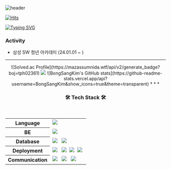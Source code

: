 ![header](https://capsule-render.vercel.app/api?type=waving&color=timeAuto&height=150&section=header&text=&animation=blinking&fontAlign=90&fontColor=fffafa&fontSize=90)

[![Hits](https://hits.seeyoufarm.com/api/count/incr/badge.svg?url=https%3A%2F%2Fgithub.com%2FBongSangKim&count_bg=%2379C83D&title_bg=%23555555&icon=&icon_color=%23E7E7E7&title=hits&edge_flat=false)](https://hits.seeyoufarm.com)

[![Typing SVG](https://readme-typing-svg.demolab.com?font=Fira+Code&pause=1000&width=300&lines=BongSangKim+Github)](https://git.io/typing-svg)



 

### Activity
- 삼성 SW 청년 아카데미 (24.01.01 ~ )

* * *

<div align="center">
![Solved.ac Profile](https://mazassumnida.wtf/api/v2/generate_badge?boj=tph02361)
 <img src="https://mazandi.herokuapp.com/api?handle=tph02361&theme=warm"/>
![BongSangKim's GitHub stats](https://github-readme-stats.vercel.app/api?username=BongSangKim&show_icons=true&theme=transparent)
* * *
 
<h3 align="center"><b>🛠 Tech Stack 🛠</b></h3>
</br>
<!-- <img src="https://img.shields.io/badge/이름-색상코드?style=flat-square&logo=로고명&logoColor=로고색"/> -->

<table style="border: 0px" width="130">
 <tbody>
  <tr>
   <th><b>Language</b></th>
   <td>
    <img src="https://img.shields.io/badge/Java-007396?style=flat-square&logo=java&logoColor=white"/> &nbsp
  </tr>
  <tr>
   <th><b>BE</b></th>
   <td> 
    <img src="https://img.shields.io/badge/Spring Boot-6db33f?style=flat-square&logo=Spring Boot&logoColor=white"/>&nbsp
   </td>
  </tr>
  <tr>
   <th><b>Database</b></th>
   <td>
    <img src="https://img.shields.io/badge/Redis-DC382D?style=flat-square&logo=Redis&logoColor=white"/> &nbsp
    <img src="https://img.shields.io/badge/MySQL-4479A1?style=flat-square&logo=MySQL&logoColor=white"/> &nbsp
   </td>
  </tr>
  <tr>
   <th><b>Deployment</b></th>
   <td>
    <img src="https://img.shields.io/badge/Docker-2496ED?style=flat-square&logo=Docker&logoColor=white"/> &nbsp
    <img src="https://img.shields.io/badge/Nginx-009639?style=flat&logo=Nginx&logoColor=white"/>&nbsp
    <img src="https://img.shields.io/badge/Jenkins-DD0031?style=flat&logo=Jenkins&logoColor=white">&nbsp
    <img src="https://img.shields.io/badge/amazonaws-232F3E?style=flat&logo=amazonaws&logoColor=white">&nbsp
   </td>
  </tr>
  <tr>
   <th><b>Communication</b></th>
   <td>
    <img src="https://img.shields.io/badge/Jira-0052CC?style=flat-square&logo=Jira&logoColor=white"/> &nbsp
    <img src="https://img.shields.io/badge/Discord-5865F2?style=flat&logo=Discord&logoColor=white"/> &nbsp
    <img src="https://img.shields.io/badge/Notion-000000?style=flat&logo=Notion&logoColor=white"/> &nbsp
   </td>
  </tr>
 <tbody>
</table>



<!--
**BongSangKim/BongSangKim** is a ✨ _special_ ✨ repository because its `README.md` (this file) appears on your GitHub profile.

Here are some ideas to get you started:

- 🔭 I’m currently working on ...
- 🌱 I’m currently learning ...
- 👯 I’m looking to collaborate on ...
- 🤔 I’m looking for help with ...
- 💬 Ask me about ...
- 📫 How to reach me: ...
- 😄 Pronouns: ...
- ⚡ Fun fact: ...
-->

